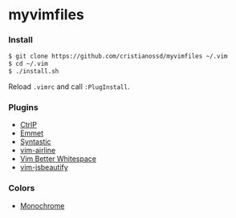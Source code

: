 # myvimfiles

### Install

```bash
$ git clone https://github.com/cristianossd/myvimfiles ~/.vim
$ cd ~/.vim
$ ./install.sh
```

Reload `.vimrc` and call `:PlugInstall`.

### Plugins

- [CtrlP](https://github.com/kien/ctrlp.vim)
- [Emmet](https://github.com/mattn/emmet-vim)
- [Syntastic](https://github.com/scrooloose/syntastic)
- [vim-airline](https://github.com/bling/vim-airline)
- [Vim Better Whitespace](https://github.com/ntpeters/vim-better-whitespace)
- [vim-jsbeautify](https://github.com/maksimr/vim-jsbeautify)

### Colors

- [Monochrome](https://github.com/cristianossd/vim-monochrome)
